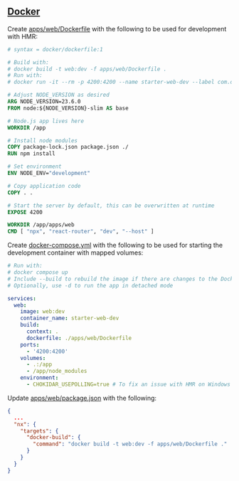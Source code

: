 ## [Docker](https://www.docker.com/)

Create [apps/web/Dockerfile](../../apps/web/Dockerfile) with the following to be used for development with HMR:

```dockerfile
# syntax = docker/dockerfile:1

# Build with:
# docker build -t web:dev -f apps/web/Dockerfile .
# Run with:
# docker run -it --rm -p 4200:4200 --name starter-web-dev --label com.docker.compose.project=starter web:dev

# Adjust NODE_VERSION as desired
ARG NODE_VERSION=23.6.0
FROM node:${NODE_VERSION}-slim AS base

# Node.js app lives here
WORKDIR /app

# Install node modules
COPY package-lock.json package.json ./
RUN npm install

# Set environment
ENV NODE_ENV="development"

# Copy application code
COPY . .

# Start the server by default, this can be overwritten at runtime
EXPOSE 4200

WORKDIR /app/apps/web
CMD [ "npx", "react-router", "dev", "--host" ]
```

Create [docker-compose.yml](../../docker-compose.yml) with the following to be used for starting the development container with mapped volumes:

```yaml
# Run with:
# docker compose up
# Include --build to rebuild the image if there are changes to the Dockerfile or package.json files
# Optionally, use -d to run the app in detached mode

services:
  web:
    image: web:dev
    container_name: starter-web-dev
    build:
      context: .
      dockerfile: ./apps/web/Dockerfile
    ports:
      - '4200:4200'
    volumes:
      - .:/app
      - /app/node_modules
    environment:
      - CHOKIDAR_USEPOLLING=true # To fix an issue with HMR on Windows machines
```

Update [apps/web/package.json](../../apps/web/package.json) with the following:

```json
{
  ...
  "nx": {
    "targets": {
      "docker-build": {
        "command": "docker build -t web:dev -f apps/web/Dockerfile ."
      }
    }
  }
}
```
